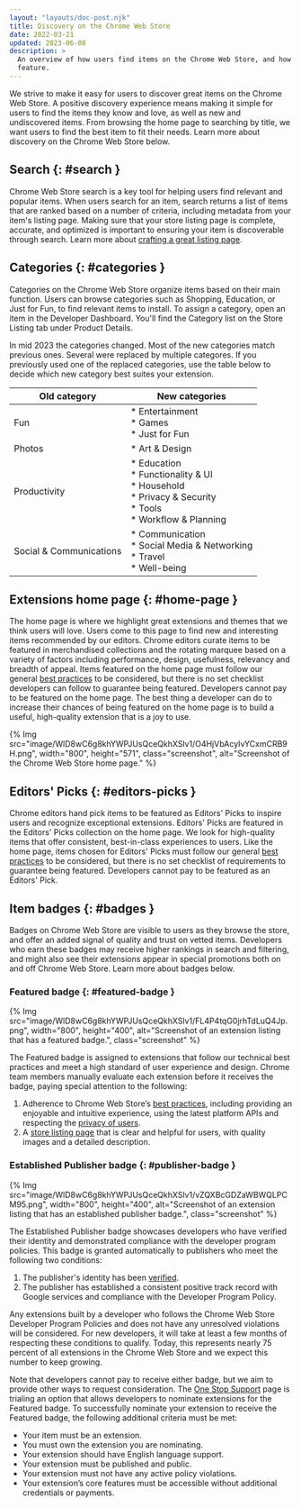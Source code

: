 ```yaml
---
layout: "layouts/doc-post.njk"
title: Discovery on the Chrome Web Store
date: 2022-03-21
updated: 2023-06-08
description: >
  An overview of how users find items on the Chrome Web Store, and how our editors select items to
  feature.
---
```


We strive to make it easy for users to discover great items on the Chrome Web Store. A positive
discovery experience means making it simple for users to find the items they know and love, as well
as new and undiscovered items. From browsing the home page to searching by title, we want users to
find the best item to fit their needs. Learn more about discovery on the Chrome Web Store below.

## Search {: #search }

Chrome Web Store search is a key tool for helping users find relevant and popular items. When users
search for an item, search returns a list of items that are ranked based on a number of criteria,
including metadata from your item's listing page. Making sure that your store listing page is
complete, accurate, and optimized is important to ensuring your item is discoverable through search.
Learn more about [crafting a great listing page][best-listing].

## Categories {: #categories }

Categories on the Chrome Web Store organize items based on their main function. Users can browse
categories such as Shopping, Education, or Just for Fun, to find relevant items to install. To
assign a category, open an item in the Developer Dashboard. You'll find the Category list on the
Store Listing tab under Product Details.

In mid 2023 the categories changed. Most of the new categories match previous ones. Several were
replaced by multiple categores. If you previously used one of the replaced categories, use the
table below to decide which new category best suites your extension. 

| Old category            | New categories                                                                |
|-------------------------|-------------------------------------------------------------------------------|
| Fun                     | * Entertainment<br/>* Games<br/>* Just for Fun                                |
| Photos                  | * Art & Design                                                                |
| Productivity            | * Education<br/>* Functionality & UI<br/>* Household<br/>* Privacy & Security<br/>* Tools<br/>* Workflow & Planning |
| Social & Communications | * Communication<br/>* Social Media & Networking<br/>* Travel<br/>* Well-being |

## Extensions home page {: #home-page }

The home page is where we highlight great extensions and themes that we think users will love. Users
come to this page to find new and interesting items recommended by our editors. Chrome editors
curate items to be featured in merchandised collections and the rotating marquee based on a variety
of factors including performance, design, usefulness, relevancy and breadth of appeal. Items
featured on the home page must follow our general [best practices][best-practices] to be considered,
but there is no set checklist developers can follow to guarantee being featured. Developers cannot
pay to be featured on the home page. The best thing a developer can do to increase their chances of
being featured on the home page is to build a useful, high-quality extension that is a joy to use.

{% Img src="image/WlD8wC6g8khYWPJUsQceQkhXSlv1/O4HjVbAcyIvYCxmCRB9H.png", width="800", height="571",
   class="screenshot", alt="Screenshot of the Chrome Web Store home page." %}

## Editors' Picks {: #editors-picks }

Chrome editors hand pick items to be featured as Editors' Picks to inspire users and recognize
exceptional extensions. Editors' Picks are featured in the Editors' Picks collection on the home
page. We look for high-quality items that offer consistent, best-in-class experiences to users. Like
the home page, items chosen for Editors' Picks must follow our general [best
practices][best-practices] to be considered, but there is no set checklist of requirements to
guarantee being featured. Developers cannot pay to be featured as an Editors' Pick.

## Item badges {: #badges }

Badges on Chrome Web Store are visible to users as they browse the store, and offer an added signal
of quality and trust on vetted items. Developers who earn these badges may receive higher rankings
in search and filtering, and might also see their extensions appear in special promotions both on
and off Chrome Web Store. Learn more about badges below.

### Featured badge {: #featured-badge }

{% Img src="image/WlD8wC6g8khYWPJUsQceQkhXSlv1/FL4P4tqG0jrhTdLuQ4Jp.png", width="800", height="400",
   alt="Screenshot of an extension listing that has a featured badge.", class="screenshot" %}

The Featured badge is assigned to extensions that follow our technical best practices and meet a
high standard of user experience and design. Chrome team members manually evaluate each extension
before it receives the badge, paying special attention to the following:

1. Adherence to Chrome Web Store’s [best practices][best-practices], including providing
   an enjoyable and intuitive experience, using the latest platform APIs and respecting the [privacy
   of users][user-privacy].
2. A [store listing page][best-listing] that is clear and helpful for users, with quality images and
   a detailed description.

### Established Publisher badge {: #publisher-badge }

{% Img src="image/WlD8wC6g8khYWPJUsQceQkhXSlv1/vZQXBcGDZaWBWQLPCM95.png", width="800", height="400",
   alt="Screenshot of an extension listing that has an established publisher badge.",
   class="screenshot" %}

The Established Publisher badge showcases developers who have verified their identity and
demonstrated compliance with the developer program policies. This badge is granted automatically to
publishers who meet the following two conditions:

1. The publisher's identity has been [verified][verified].
2. The publisher has established a consistent positive track record with Google services and
   compliance with the Developer Program Policy.

Any extensions built by a developer who follows the Chrome Web Store Developer Program Policies and
does not have any unresolved violations will be considered. For new developers, it will take at
least a few months of respecting these conditions to qualify. Today, this represents nearly 75 percent of
all extensions in the Chrome Web Store and we expect this number to keep growing.

Note that developers cannot pay to receive either badge, but we aim to provide other ways to request
consideration. The [One Stop Support][one-stop-support] page is trialing an option that allows
developers to nominate extensions for the Featured badge. To successfully nominate your extension to
receive the Featured badge, the following additional criteria must be met:

* Your item must be an extension.
* You must own the extension you are nominating.
* Your extension should have English language support.
* Your extension must be published and public.
* Your extension must not have any active policy violations.
* Your extension’s core features must be accessible without additional credentials or payments.

[best-listing]: /docs/webstore/best_listing/
[best-practices]: /docs/webstore/best_practices/
[one-stop-support]: https://support.google.com/chrome_webstore/contact/one_stop_support
[user-privacy]: /docs/extensions/mv3/user_privacy/
[verified]: /docs/webstore/cws-dashboard-listing/#displaying-your-verified-publisher-status
